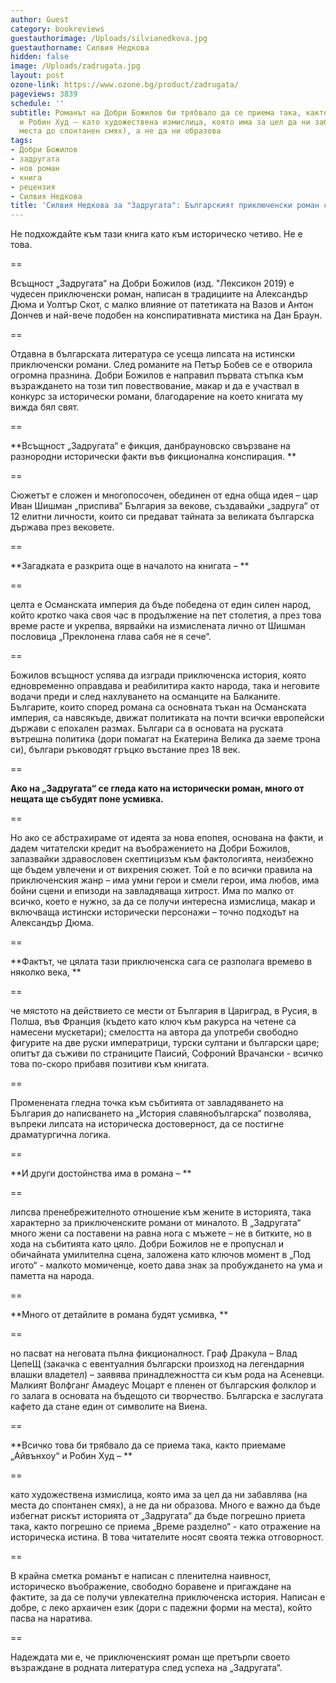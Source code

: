 ```yaml
---
author: Guest
category: bookreviews
guestauthorimage: /Uploads/silvianedkova.jpg
guestauthorname: Силвия Недкова
hidden: false
image: /Uploads/zadrugata.jpg
layout: post
ozone-link: https://www.ozone.bg/product/zadrugata/
pageviews: 3839
schedule: ''
subtitle: Романът на Добри Божилов би трябвало да се приема така, както приемаме „Айвънхоу“
  и Робин Худ – като художествена измислица, която има за цел да ни забавлява (на
  места до спонтанен смях), а не да ни образова
tags:
- Добри Божилов
- задругата
- нов роман
- книга
- рецензия
- Силвия Недкова
title: 'Силвия Недкова за "Задругата": Българският приключенски роман се завръща'
---
```


Не подхождайте към тази книга като към историческо четиво. Не е това.

\==

Всъщност „Задругата“ на Добри Божилов (изд. "Лексикон 2019) е чудесен приключенски роман, написан в традициите на Александър Дюма и Уолтър Скот, с малко влияние от патетиката на Вазов и Антон Дончев и най-вече подобен на конспиративната мистика на Дан Браун.

\==

Отдавна в българската литература се усеща липсата на истински приключенски романи. След романите на Петър Бобев се е отворила огромна празнина. Добри Божилов е направил първата стъпка към възраждането на този тип повествование, макар и да е участвал в конкурс за исторически романи, благодарение на което книгата му вижда бял свят. 

\==

**Всъщност „Задругата“ е фикция, данбрауновско свързване на разнородни исторически факти във фикционална конспирация. **

\==

Сюжетът е сложен и многопосочен, обединен от една обща идея – цар Иван Шишман „приспива“ България за векове, създавайки „задруга“ от 12 елитни личности, които си предават тайната за великата българска държава през вековете. 

\==

**Загадката е разкрита още в началото на книгата – **

\==

целта е Османската империя да бъде победена от един силен народ, който кротко чака своя час в продължение на пет столетия, а през това време расте и укрепва, вярвайки на измислената лично от Шишман пословица „Преклонена глава сабя не я сече“.

\==

Божилов всъщност успява да изгради приключенска история, която едновременно оправдава и реабилитира както народа, така и неговите водачи преди и след нахлуването на османците на Балканите. Българите, които според романа са основната тъкан на Османската империя, са навсякъде, движат политиката на почти всички европейски държави с епохален размах. Българи са в основата на руската вътрешна политика (дори помагат на Екатерина Велика да заеме трона си), българи ръководят гръцко въстание през 18 век. 

\==

**Ако на „Задругата“ се гледа като на исторически роман, много от нещата ще събудят поне усмивка.**

\==

Но ако се абстрахираме от идеята за нова епопея, основана на факти, и дадем читателски кредит на въображението на Добри Божилов, запазвайки здравословен скептицизъм към фактологията, неизбежно ще бъдем увлечени и от вихрения сюжет. Той е по всички правила на приключенския жанр – има умни герои и смели герои, има любов, има бойни сцени и епизоди на завладяваща хитрост. Има по малко от всичко, което е нужно, за да се получи интересна измислица, макар и включваща истински исторически персонажи – точно подходът на Александър Дюма. 

\==

**Фактът, че цялата тази приключенска сага се разполага времево в няколко века, **

\==

че мястото на действието се мести от България в Цариград, в Русия, в Полша, във Франция (където като ключ към ракурса на четене са намесени мускетари); смелостта на автора да употреби свободно фигурите на две руски императрици, турски султани и български царе; опитът да съживи по страниците Паисий, Софроний Врачански - всичко това по-скоро прибавя позитиви към книгата. 

\==

Променената гледна точка към събитията от завладяването на България до написването на „История славянобългарска“ позволява, въпреки липсата на историческа достоверност, да се постигне драматургична логика. 

\==

**И други достойнства има в романа – **

\==

липсва пренебрежителното отношение към жените в историята, така характерно за приключенските романи от миналото. В „Задругата“ много жени са поставени на равна нога с мъжете – не в битките, но в хода на събитията като цяло. Добри Божилов не е пропуснал и обичайната умилителна сцена, заложена като ключов момент в „Под игото“ - малкото момиченце, което дава знак за пробуждането на ума и паметта на народа. 

\==

**Много от детайлите в романа будят усмивка, **

\==

но пасват на неговата пълна фикционалност. Граф Дракула – Влад ЦепеЩ (закачка с евентуалния български произход на легендарния влашки владетел) – заявява принадлежността си към рода на Асеневци. Малкият Волфганг Амадеус Моцарт е пленен от българския фолклор и го залага в основата на бъдещото си творчество. Българска е заслугата кафето да стане един от символите на Виена. 

\==

**Всичко това би трябвало да се приема така, както приемаме „Айвънхоу“ и Робин Худ – **

\==

като художествена измислица, която има за цел да ни забавлява (на места до спонтанен смях), а не да ни образова. Много е важно да бъде избегнат рискът историята от „Задругата“ да бъде погрешно приета така, както погрешно се приема „Време разделно“ - като отражение на историческа истина. В това читателите носят своята тежка отговорност.

\==

В крайна сметка романът е написан с пленителна наивност, историческо въображение, свободно боравене и пригаждане на фактите, за да се получи увлекателна приключенска история. Написан е добре, с леко архаичен език (дори с падежни форми на места), който пасва на наратива. 

\==

Надеждата ми е, че приключенският роман ще претърпи своето възраждане в родната литература след успеха на „Задругата“.